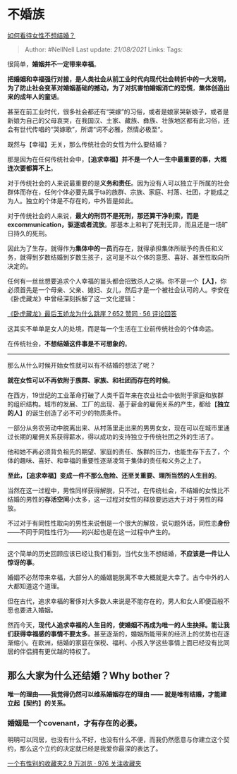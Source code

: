 # 不婚族
[如何看待女性不想结婚？](https://www.zhihu.com/question/294994611/answer/629199410)

> Author: #NellNell 
Last update: *21/08/2021* 
Links:
Tags: 


  

很简单，**婚姻并不一定带来幸福**。

**把婚姻和幸福强行对接，是人类社会从前工业时代向现代社会转折中的一大发明，为了防止社会变革对婚姻基础的撼动，为了对抗害怕婚姻消亡的恐慌**，**集体创造出来的成年人的童话**。

甚至在前工业时代，很多社会都还有“哭嫁”的习俗，或者是娘家哭新娘子，或者是新娘为自己的父母哀哭，在我国汉、土家、藏族、彝族、壮族地区都有此习俗，还会有世代传唱的“哭嫁歌”，所谓“词不必雅，然情必极至“。

既然与【幸福】无关，那么传统社会的女性为什么要结婚？

那是因为在任何传统社会中，【**追求幸福】并不是一个人一生中最重要的事，大概连次要都算不上**。

对于传统社会的人来说最重要的是**义务和责任**。因为没有人可以独立于所属的社会群体而存在，任何个体必要先属于ta的族群、宗族、家庭、村落、社团，才能成之为人。独立的个体是不存在的，中外皆是如此。

对于传统社会的人来说，**最大的刑罚不是死刑，那还算干净利索，而是excommunication，驱逐或者流放**。那基本上和判了死刑无异，而且还是一场旷日持久的死刑。

因此为了生存，就得作为**集体中的一员**而存在，就得承担集体所赋予的责任和义务，就得到岁数结婚到岁数生孩子，这可是不以个体的意愿、喜好、甚至性取向所决定的。

任何有一丝丝想要追求个人幸福的苗头都会招致杀人之祸。你不是一个【**人】**，你必须首先是一个母亲、父亲、媳妇、女儿，然后才是一个被社会认可的人。李安在《卧虎藏龙》中曾经深刻拆解了这一文化逻辑：

[《卧虎藏龙》最后玉娇龙为什么跳崖？652 赞同 · 56 评论回答](https://www.zhihu.com/question/30963769/answer/503433751)

这其实不单单是女人的处境，而是每一个生活在工业前传统社会的个体命运。

在传统社会，**不想结婚这件事是不可想象的**。

---

那么从什么时候开始女性就可以有不结婚的想法了呢？

**就在女性可以不再依附于族群、家族、和社团而存在的时候**。

在西方，19世纪的工业革命打破了人类千百年来在农业社会中依附于家庭和族群的组织结构。城市的发展、工厂的出现、基于薪金的雇佣关系的产生，都给【**独立的人**】的诞生创造了必不可少的物质条件。

一部分从务农劳动中脱离出来、从村落里走出来的男男女女，现在可以在城市里通过长期的雇佣关系获得薪水，得以成功的支持独立于传统社团之外的生活了。

他和她不再必须背负祖先的期望、家庭的责任、族群的压力，也能生存下去了，个体的趣味、喜好、和幸福的重要性逐渐凌驾于集体的责任和义务之上了。

**至此，【追求幸福】变成一件不那么危险、还至关重要、理所当然的人生目的**。

当然在这一过程中，男性同样获得解脱，只不过，在传统社会，不结婚的女性比不结婚的男性的**存活空间**小太多，这一过程对女性的释放要远远大于对于男性的释放。

不过对于有同性性取向的男性来说倒是一个很大的解放，说句题外话，同性恋**身份**——不同于同性性行为——的兴起也是在这一过程中产生的。

---

这个简单的历史回顾应该已经让我们看到，当代女生不想结婚，**不应该是一件让人惊讶的事**。

婚姻不必然带来幸福，大部分人的婚姻能脱离不幸大概就是大幸了。古今中外的人大都知道这个道理。

但在古代，追求幸福的奢侈对大多数人来说是不能存在的，男人和女人即便百般不愿也要进入婚姻。

然而今天，**现代人追求幸福的人生目的，使婚姻不再成为唯一的人生抉择。能让我们获得幸福感的事情不要太多**。甚至逐渐的，婚姻所能带来的经济上的优势也在逐渐缩小。在欧洲，结婚的家庭在保税、福利、小孩入学这些事情上面已经没有比同居的伴侣拥有更优越的特权了。

## **那么大家为什么还结婚？Why bother？**

**唯一的理由——我觉得仍然可以维系婚姻存在的理由 —— 就是唯有结婚，才能建立起【契约】的关系。**

### 婚姻是一个covenant，才有存在的必要。

明明可以同居，也没有什么不好，也没有什么不便，而我仍然愿意与你建立这个契约，那么这个立约的决定就已经是我爱你最深的表达了。

[一个有性别的收藏夹2.9 万浏览 · 976 关注收藏夹](https://zhihu.com/collection/326955627)